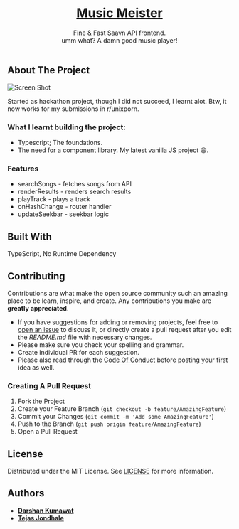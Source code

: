 <p align="center">

<h1 align="center" ><a href="https://greeed-music.netlify.app/">Music Meister</a></h1>

  <p align="center">
    Fine & Fast Saavn API frontend. </br>
umm what? A damn good music player!
    <br/>
    <br/>
  </p>
</p>



## About The Project

![Screen Shot](images/ss_home.png)

Started as hackathon project, though I did not succeed, I learnt alot.
Btw, it now works for my submissions in r/unixporn.

### What I learnt building the project: 
* Typescript; The foundations.
* The need for a component library. My latest vanilla JS project :smile:.

### Features
* searchSongs - fetches songs from API
* renderResults - renders search results
* playTrack - plays a track
* onHashChange - router handler
* updateSeekbar - seekbar logic



## Built With

TypeScript, No Runtime Dependency

## Contributing

Contributions are what make the open source community such an amazing place to be learn, inspire, and create. Any contributions you make are **greatly appreciated**.
* If you have suggestions for adding or removing projects, feel free to [open an issue](https://github.com/darshanCommits/musicMeister/issues/new) to discuss it, or directly create a pull request after you edit the *README.md* file with necessary changes.
* Please make sure you check your spelling and grammar.
* Create individual PR for each suggestion.
* Please also read through the [Code Of Conduct](https://github.com/darshanCommits/musicMeister/blob/main/CODE_OF_CONDUCT.md) before posting your first idea as well.

### Creating A Pull Request

1. Fork the Project
2. Create your Feature Branch (`git checkout -b feature/AmazingFeature`)
3. Commit your Changes (`git commit -m 'Add some AmazingFeature'`)
4. Push to the Branch (`git push origin feature/AmazingFeature`)
5. Open a Pull Request

## License

Distributed under the MIT License. See [LICENSE](https://github.com/darshanCommits/musicMeister/blob/main/LICENSE.md) for more information.

## Authors

* **[Darshan Kumawat](https://github.com/darshanCommits)**
* **[Tejas Jondhale](https://github.com/TEJASJONDHALE)** 
